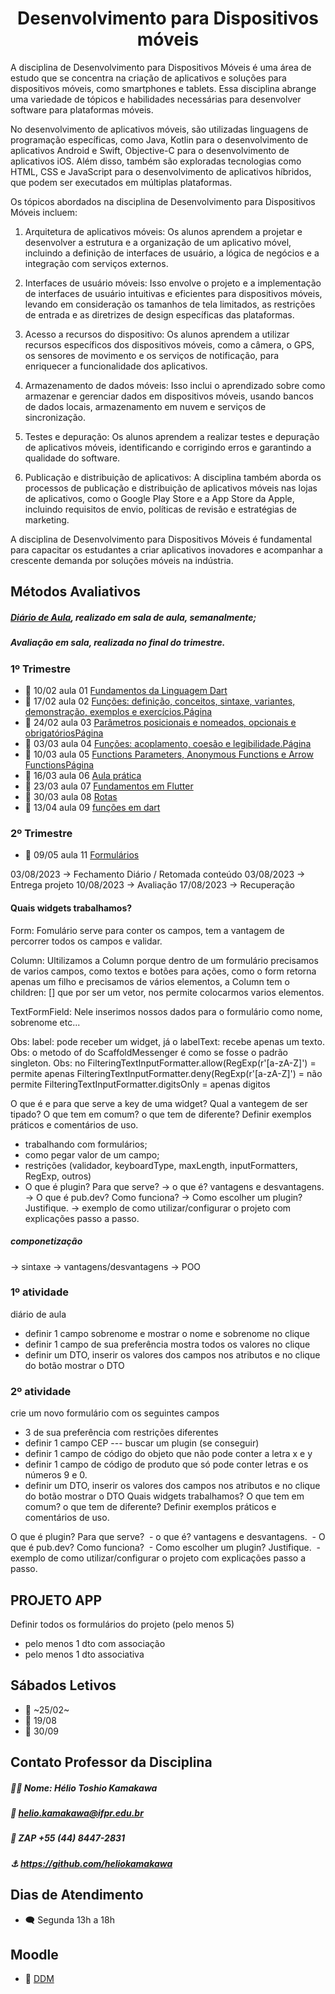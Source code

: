 <h1 align="center">Desenvolvimento para Dispositivos móveis</h1>

A disciplina de Desenvolvimento para Dispositivos Móveis é uma área de estudo que se concentra na criação de aplicativos e soluções para dispositivos móveis, como smartphones e tablets. Essa disciplina abrange uma variedade de tópicos e habilidades necessárias para desenvolver software para plataformas móveis.

No desenvolvimento de aplicativos móveis, são utilizadas linguagens de programação específicas, como Java, Kotlin para o desenvolvimento de aplicativos Android e Swift, Objective-C para o desenvolvimento de aplicativos iOS. Além disso, também são exploradas tecnologias como HTML, CSS e JavaScript para o desenvolvimento de aplicativos híbridos, que podem ser executados em múltiplas plataformas.

Os tópicos abordados na disciplina de Desenvolvimento para Dispositivos Móveis incluem:

1. Arquitetura de aplicativos móveis: Os alunos aprendem a projetar e desenvolver a estrutura e a organização de um aplicativo móvel, incluindo a definição de interfaces de usuário, a lógica de negócios e a integração com serviços externos.

2. Interfaces de usuário móveis: Isso envolve o projeto e a implementação de interfaces de usuário intuitivas e eficientes para dispositivos móveis, levando em consideração os tamanhos de tela limitados, as restrições de entrada e as diretrizes de design específicas das plataformas.

3. Acesso a recursos do dispositivo: Os alunos aprendem a utilizar recursos específicos dos dispositivos móveis, como a câmera, o GPS, os sensores de movimento e os serviços de notificação, para enriquecer a funcionalidade dos aplicativos.

4. Armazenamento de dados móveis: Isso inclui o aprendizado sobre como armazenar e gerenciar dados em dispositivos móveis, usando bancos de dados locais, armazenamento em nuvem e serviços de sincronização.

5. Testes e depuração: Os alunos aprendem a realizar testes e depuração de aplicativos móveis, identificando e corrigindo erros e garantindo a qualidade do software.

6. Publicação e distribuição de aplicativos: A disciplina também aborda os processos de publicação e distribuição de aplicativos móveis nas lojas de aplicativos, como o Google Play Store e a App Store da Apple, incluindo requisitos de envio, políticas de revisão e estratégias de marketing.

A disciplina de Desenvolvimento para Dispositivos Móveis é fundamental para capacitar os estudantes a criar aplicativos inovadores e acompanhar a crescente demanda por soluções móveis na indústria.

## Métodos Avaliativos 
##### [Diário de Aula](https://docs.google.com/spreadsheets/d/15S13zfmqAGGMFBtSC4jBQjm9qa6l00PePm_KsR_7hdc/edit#gid=0), realizado em sala de aula, semanalmente;
##### Avaliação em sala, realizada no final do trimestre.
### 1º Trimestre
* 📆 10/02 aula 01 [Fundamentos da Linguagem Dart](https://github.com/MarcioJCarvalho/DDM/tree/main/aula_01/fundamentos_linguagem_dart) 
* 📆 17/02 aula 02 [Funções: definição, conceitos, sintaxe, variantes, demonstração, exemplos e exercícios.Página](https://github.com/MarcioJCarvalho/DDM/blob/main/aula_04/funcoes.dart) 
* 📆 24/02 aula 03 [Parâmetros posicionais e nomeados, opcionais e obrigatóriosPágina](https://github.com/MarcioJCarvalho/DDM/tree/main/aula_03/dart_appication) 
* 📆 03/03 aula 04 [Funções: acoplamento, coesão e legibilidade.Página](https://github.com/MarcioJCarvalho/DDM/tree/main/aula_04) 
* 📆 10/03 aula 05 [Functions Parameters, Anonymous Functions e Arrow FunctionsPágina](https://github.com/MarcioJCarvalho/DDM/blob/main/aula_04/funcoes.dart) 
* 📆 16/03 aula 06 [Aula prática](https://github.com/MarcioJCarvalho/DDM/tree/main/aula_06/fundamentos) 
* 📆 23/03 aula 07 [Fundamentos em Flutter](https://github.com/MarcioJCarvalho/DDM/tree/main/aula_07/aula_base) 
* 📆 30/03 aula 08 [Rotas](https://github.com/MarcioJCarvalho/DDM/tree/main/aula_08/rotas) 
* 📆 13/04 aula 09 [funções em dart](https://github.com/MarcioJCarvalho/DDM/blob/main/aula_04/funcoes.dart) 

### 2º Trimestre
* 📆 09/05 aula 11 [Formulários](https://github.com/MarcioJCarvalho/DDM/blob/main/aula_04/funcoes.dart) 

03/08/2023 → Fechamento Diário / Retomada conteúdo
03/08/2023 → Entrega projeto
10/08/2023 → Avaliação 
17/08/2023 → Recuperação

#### Quais widgets trabalhamos?

Form:
Fomulário serve para conter os campos, tem a vantagem de percorrer todos os campos e validar.

Column:
Ultilizamos a Column porque dentro de um formulário precisamos de varios campos, como textos e botões para ações, como o form retorna apenas um filho e precisamos de vários elementos, a Column tem o children: [] que por ser um vetor, nos permite colocarmos varios elementos.

TextFormField:
Nele inserimos nossos dados para o formulário como nome, sobrenome etc...


Obs: label: pode receber um widget, já o labelText: recebe apenas um texto.
Obs: o metodo of do ScaffoldMessenger é como se fosse o padrão singleton.
Obs: no FilteringTextInputFormatter.allow(RegExp(r'[a-zA-Z]') = permite apenas
        FilteringTextInputFormatter.deny(RegExp(r'[a-zA-Z]') = não permite
        FilteringTextInputFormatter.digitsOnly = apenas digitos

O que é e para que serve a key de uma widget? Qual a vantegem de ser tipado?
O que tem em comum? o que tem de diferente?
Definir exemplos práticos e comentários de uso.
- trabalhando com formulários;
- como pegar valor de um campo;
- restrições (validador, keyboardType, maxLength, inputFormatters, RegExp, outros)
- O que é plugin? Para que serve?
 → o que é? vantagens e desvantagens.
 → O que é pub.dev? Como funciona?
 → Como escolher um plugin? Justifique.
 → exemplo de como utilizar/configurar o projeto com explicações passo a passo.

##### componetização
 → sintaxe
 → vantagens/desvantagens
 → POO

### 1º atividade 
diário de aula 
- definir 1 campo sobrenome e mostrar o nome e sobrenome no clique
- definir 1 campo de sua preferência mostra todos os valores no clique
- definir um DTO, inserir os valores dos campos nos atributos e no clique do botão mostrar o DTO

### 2º atividade 
crie um novo formulário com os seguintes campos
- 3 de sua preferência com restrições diferentes
- definir 1 campo CEP --- buscar um plugin (se conseguir)
- definir 1 campo de código do objeto que não pode conter a letra x e y
- definir 1 campo de código de produto que só pode conter letras e os números 9 e 0.
- definir um DTO, inserir os valores dos campos nos atributos e no clique do botão mostrar o DTO
Quais widgets trabalhamos?
O que tem em comum? o que tem de diferente?
Definir exemplos práticos e comentários de uso.

O que é plugin? Para que serve?
 - o que é? vantagens e desvantagens.
 - O que é pub.dev? Como funciona?
 - Como escolher um plugin? Justifique.
 - exemplo de como utilizar/configurar o projeto com explicações passo a passo.

## PROJETO APP
Definir todos os formulários do projeto (pelo menos 5)
- pelo menos 1 dto com associação
- pelo menos 1 dto associativa

## Sábados Letivos
* 📆 ~25/02~
* 📆 19/08
* 📆 30/09

## Contato Professor da Disciplina 
##### 👨‍🏫 Nome: Hélio Toshio Kamakawa
##### 📧 helio.kamakawa@ifpr.edu.br
##### 📱 ZAP +55 (44) 8447-2831
##### ⚓ https://github.com/heliokamakawa

## Dias de Atendimento
* 🗨️ Segunda 13h a 18h

## Moodle
* 📖 [DDM](https://ava.ifpr.edu.br/course/view.php?id=10024)
